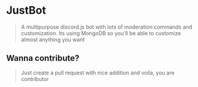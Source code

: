 # JustBot

> A multipurpose discord.js bot with lots of moderation commands and customization. Its using MongoDB so you'll be able to customize almost anything you want

## Wanna contribute?

> Just create a pull request with nice addition and voila, you are contributor
